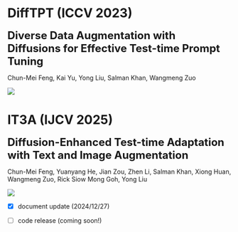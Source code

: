 # DiffTPT (ICCV 2023)

<font size='5'>**Diverse Data Augmentation with Diffusions for Effective Test-time Prompt Tuning**</font>

Chun-Mei Feng, Kai Yu, Yong Liu, Salman Khan, Wangmeng Zuo


<a href='https://openaccess.thecvf.com/content/ICCV2023/papers/Feng_Diverse_Data_Augmentation_with_Diffusions_for_Effective_Test-time_Prompt_Tuning_ICCV_2023_paper.pdf'><img src='https://img.shields.io/badge/Paper-Arxiv-red'></a>

# IT3A (IJCV 2025)

<font size='5'> **Diffusion-Enhanced Test-time Adaptation with Text and Image Augmentation**</font>

Chun-Mei Feng, Yuanyang He, Jian Zou, Zhen Li, Salman Khan, Xiong Huan, Wangmeng Zuo, Rick Siow Mong Goh, Yong Liu


<a href='https://arxiv.org/abs/2412.09706'><img src='https://img.shields.io/badge/Paper-Arxiv-red'></a>

- [x] document update (2024/12/27)
- [ ] code release (coming soon!)
 

</font>

